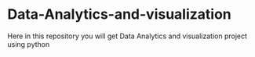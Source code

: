# Data-Analytics-and-visualization
Here in this repository you will get Data Analytics and visualization project using python
